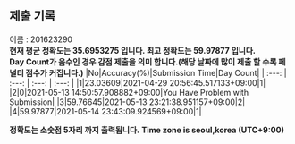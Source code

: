 


  
## 제출 기록  
이름 : 201623290  
**현재 평균 정확도는 35.6953275 입니다. 최고 정확도는 59.97877 입니다.**  
**Day Count가 음수인 경우 감점 제출을 의미 합니다.(해당 날짜에 많이 제출 할 수록 페널티 점수가 커집니다.)**
|No|Accuracy(%)|Submission Time|Day Count|
| :---: | :---: | :---: | :---: |
|1|23.03609|2021-04-29 20:56:45.517133+09:00|1|
|2|0|2021-05-13 14:50:57.908882+09:00|You Have Problem with Submission|
|3|59.76645|2021-05-13 23:21:38.951157+09:00|2|
|4|59.97877|2021-05-14 23:43:09.924569+09:00|1|


**정확도는 소숫점 5자리 까지 출력됩니다.**
**Time zone is seoul,korea (UTC+9:00)**
